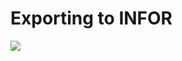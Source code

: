 # Exporting to INFOR

![](https://lh7-us.googleusercontent.com/Anf\_XykqQK9F0K5AX4S2IgLgbvtikhG1eERzmhbWbUhLVV9Jm-CcORR5KDj0TTxs\_Idhv1WV3T98auWK-DzsihryimEvJmvK5zBOTrJepYO5-8u0mmt2ewLL8i\_ozh1j-h2zcvSGcVvmUnK\_1h2C900)

